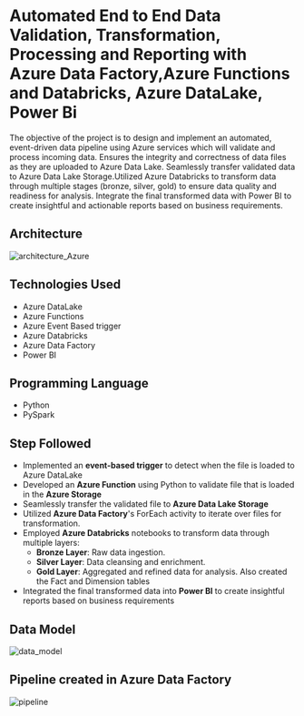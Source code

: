 
# Automated End to End Data Validation, Transformation, Processing and Reporting with Azure Data Factory,Azure Functions and Databricks, Azure DataLake, Power Bi

The objective of the project is to design and implement an automated, event-driven data pipeline using Azure services which will validate and process incoming data. Ensures the integrity and correctness of data files as they are uploaded to Azure Data Lake.
Seamlessly transfer validated data to Azure Data Lake Storage.Utilized Azure Databricks to transform data through multiple stages (bronze, silver, gold) to ensure data quality and readiness for analysis. Integrate the final transformed data with Power BI to create insightful and actionable reports based on business requirements.

## Architecture

![architecture_Azure](https://github.com/user-attachments/assets/79068ee0-e1ea-4610-bbb4-7526283d3d14)

## Technologies Used
  -   Azure DataLake
  -   Azure Functions
  -   Azure Event Based trigger
  -   Azure Databricks
  -   Azure Data Factory
  -   Power BI
##  Programming Language
  -   Python
  -   PySpark

## Step Followed

  - Implemented an **event-based trigger** to detect when the file is loaded to Azure DataLake
  - Developed an **Azure Function** using Python to validate file that is loaded in the **Azure Storage**
  - Seamlessly transfer the validated file to **Azure Data Lake Storage**
  - Utilized **Azure Data Factory**'s ForEach activity to iterate over files for transformation.
  - Employed **Azure Databricks** notebooks to transform data through multiple layers:
     - **Bronze Layer**: Raw data ingestion.
     - **Silver Layer**: Data cleansing and enrichment.
     - **Gold Layer**: Aggregated and refined data for analysis. Also created the Fact and Dimension tables 
  -  Integrated the final transformed data into **Power BI** to create insightful reports based on business requirements  


## Data Model

![data_model](https://github.com/user-attachments/assets/f23d2f7b-d2d0-4767-a8da-222462a1969e)


## Pipeline created in Azure Data Factory

![pipeline](https://github.com/user-attachments/assets/1fe4f5a1-2b59-4a03-98b1-df3bbc191c76)


